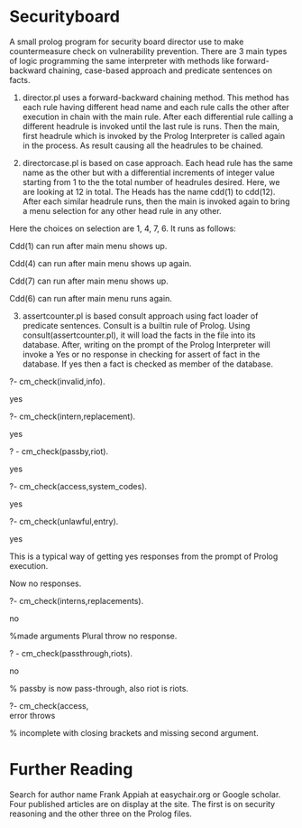 # Securityboard
A small prolog program for security board director use to make countermeasure check on vulnerability prevention. 
There are 3 main types of logic programming the same interpreter with methods like forward-backward chaining, case-based approach and predicate sentences on facts. 

1. director.pl uses a forward-backward chaining method. This method has each rule having different head name and each rule calls the other after execution in chain with the main rule. 
After each differential rule calling a different headrule is invoked until the last rule is runs. Then the main, first headrule which is invoked by the Prolog Interpreter is called again in the process. As result causing all the headrules to be chained. 

2. directorcase.pl is based on case approach. Each head rule has the same name as the other but with a differential increments of integer value starting from 1 to the the total number of headrules desired. Here, we are looking at 12 in total. The
Heads has the name cdd(1) to cdd(12). After each similar headrule runs, then the main is invoked again to bring a menu selection for any other head rule in any other. 

Here the choices on selection are 1, 4, 7, 6. It runs as follows:

Cdd(1) can run after main menu shows up. 

Cdd(4) can run after main menu shows up again. 

Cdd(7) can run after main menu shows up. 

Cdd(6) can run after main menu runs again. 

3. assertcounter.pl is based consult approach using fact loader of predicate sentences. Consult is a builtin rule of Prolog.
 Using consult(assertcounter.pl), it will load the facts in the file into its database.
After, writing on the prompt of the Prolog Interpreter will invoke a Yes or no response in checking for assert of fact in the database. If yes then a fact is checked as member of the database. 

?- cm_check(invalid,info).

yes


?- cm_check(intern,replacement).

yes


? - cm_check(passby,riot).

yes


?- cm_check(access,system_codes).

yes


?- cm_check(unlawful,entry).

yes


This is a typical way of getting yes responses from the prompt of Prolog execution. 

Now no responses. 

?- cm_check(interns,replacements).

no


%made arguments Plural throw no response. 

? - cm_check(passthrough,riots).

no


% pass­by is now pass-through, also riot is riots. 

?- cm_check(access,  
error throws


 % incomplete with closing brackets and missing second argument. 



# Further Reading

Search for author name Frank Appiah at easychair.org or Google scholar. 
Four published articles are on display at the site.
The first is on security reasoning and the other three on the Prolog files. 
